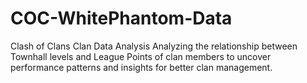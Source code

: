 # COC-WhitePhantom-Data
Clash of Clans Clan Data Analysis  Analyzing the relationship between Townhall levels and League Points of clan members to uncover performance patterns and insights for better clan management.
